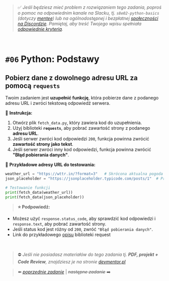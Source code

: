 > :white_check_mark: *Jeśli będziesz mieć problem z rozwiązaniem tego zadania, poproś o pomoc na odpowiednim kanale na Slacku, tj. `s8e02-python-basics` (dotyczy [mentee](https://devmentor.pl/mentoring-javascript/)) lub na ogólnodostępnej i bezpłatnej [społeczności na Discordzie](https://devmentor.pl/discord). Pamiętaj, aby treść Twojego wpisu spełniała [odpowiednie kryteria](https://devmentor.pl/jak-prosic-o-pomoc/).*

&nbsp;

# `#06` Python: Podstawy

## Pobierz dane z dowolnego adresu URL za pomocą `requests`  

Twoim zadaniem jest **uzupełnić funkcję**, która pobierze dane z podanego adresu URL i zwróci tekstową odpowiedź serwera.  

📌 **Instrukcja:**  
1. Otwórz plik `fetch_data.py`, który zawiera kod do uzupełnienia.  
2. Użyj biblioteki **`requests`**, aby pobrać zawartość strony z podanego **adresu URL**.  
3. Jeśli serwer zwróci kod odpowiedzi `200`, funkcja powinna zwrócić **zawartość strony jako tekst**.  
4. Jeśli serwer zwróci inny kod odpowiedzi, funkcja powinna zwrócić **"Błąd pobierania danych"**.  

📌 **Przykładowe adresy URL do testowania:**  
```python
weather_url = "https://wttr.in/?format=3"   # Skrócona aktualna pogoda
json_placeholder = "https://jsonplaceholder.typicode.com/posts/1"  # Przykładowe dane JSON

# Testowanie funkcji
print(fetch_data(weather_url))
print(fetch_data(json_placeholder))
```  

> **⭐ Podpowiedź:** 
- Możesz użyć `response.status_code`, aby sprawdzić kod odpowiedzi i `response.text`, aby pobrać zawartość strony.  
- Jeśli status kod jest różny od `200`, zwróć `"Błąd pobierania danych"`.  
- Link do przykładowego [opisu](https://pypi.org/project/requests/) biblioteki request

&nbsp;
> :no_entry: *Jeśli nie posiadasz materiałów do tego zadania tj. **PDF, projekt + Code Review**, znajdziesz je na stronie [devmentor.pl](https://devmentor.pl/workshop-python-basics)*

> :arrow_left: [*poprzednie zadanie*](./../05) | ~~*następne zadanie*~~ :arrow_right:
